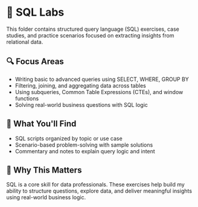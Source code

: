 # 🧮 SQL Labs

This folder contains structured query language (SQL) exercises, case studies, and practice scenarios focused on extracting insights from relational data.

## 🔍 Focus Areas

- Writing basic to advanced queries using SELECT, WHERE, GROUP BY  
- Filtering, joining, and aggregating data across tables  
- Using subqueries, Common Table Expressions (CTEs), and window functions  
- Solving real-world business questions with SQL logic

## 📁 What You'll Find

- SQL scripts organized by topic or use case  
- Scenario-based problem-solving with sample solutions  
- Commentary and notes to explain query logic and intent

## 🎯 Why This Matters

SQL is a core skill for data professionals. These exercises help build my ability to structure questions, explore data, and deliver meaningful insights using real-world business logic.
